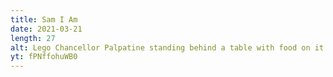 ```yaml
---
title: Sam I Am
date: 2021-03-21
length: 27
alt: Lego Chancellor Palpatine standing behind a table with food on it.
yt: fPNffohuWB0
---
```

